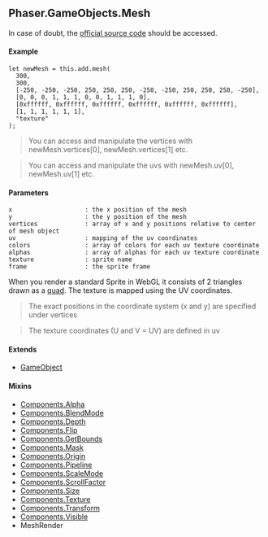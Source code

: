 ## Phaser.GameObjects.Mesh

In case of doubt, the [official source code](https://github.com/photonstorm/phaser) should be accessed.

#### Example

```
let newMesh = this.add.mesh(
  300,
  300,
  [-250, -250, -250, 250, 250, 250, -250, -250, 250, 250, 250, -250],
  [0, 0, 0, 1, 1, 1, 0, 0, 1, 1, 1, 0],
  [0xffffff, 0xffffff, 0xffffff, 0xffffff, 0xffffff, 0xffffff],
  [1, 1, 1, 1, 1, 1],
  "texture"
);
```

> You can access and manipulate the vertices with newMesh.vertices[0], newMesh.vertices[1] etc.

> You can access and manipulate the uvs with newMesh.uv[0], newMesh.uv[1] etc.

#### Parameters

```
x                    : the x position of the mesh
y                    : the y position of the mesh
vertices             : array of x and y positions relative to center of mesh object
uv                   : mapping of the uv coordinates
colors               : array of colors for each uv texture coordinate
alphas               : array of alphas for each uv texture coordinate
texture              : sprite name
frame                : the sprite frame
```

When you render a standard Sprite in WebGL it consists of 2 triangles drawn as a [quad](https://cascade.madmimi.com/promotion_images/1776/7835/original/quad.png?1495210535).
The texture is mapped using the UV coordinates.

> The exact positions in the coordinate system (x and y) are specified under vertices

> The texture coordinates (U and V = UV) are defined in uv

#### Extends

- [GameObject](https://github.com/digitsensitive/phaser3-typescript/blob/master/cheatsheets/gameobjects/gameobject.md)

#### Mixins

- [Components.Alpha](https://github.com/digitsensitive/phaser3-typescript/blob/master/cheatsheets/gameobjects/components/alpha.md)
- [Components.BlendMode](https://github.com/digitsensitive/phaser3-typescript/blob/master/cheatsheets/gameobjects/components/blend-mode.md)
- [Components.Depth](https://github.com/digitsensitive/phaser3-typescript/blob/master/cheatsheets/gameobjects/components/depth.md)
- [Components.Flip](https://github.com/digitsensitive/phaser3-typescript/blob/master/cheatsheets/gameobjects/components/flip.md)
- [Components.GetBounds](https://github.com/digitsensitive/phaser3-typescript/blob/master/cheatsheets/gameobjects/components/get-bounds.md)
- [Components.Mask](https://github.com/digitsensitive/phaser3-typescript/blob/master/cheatsheets/gameobjects/components/mask.md)
- [Components.Origin](https://github.com/digitsensitive/phaser3-typescript/blob/master/cheatsheets/gameobjects/components/origin.md)
- [Components.Pipeline](https://github.com/digitsensitive/phaser3-typescript/blob/master/cheatsheets/gameobjects/components/pipeline.md)
- [Components.ScaleMode](https://github.com/digitsensitive/phaser3-typescript/blob/master/cheatsheets/gameobjects/components/scaleMode.md)
- [Components.ScrollFactor](https://github.com/digitsensitive/phaser3-typescript/blob/master/cheatsheets/gameobjects/components/scroll-factor.md)
- [Components.Size](https://github.com/digitsensitive/phaser3-typescript/blob/master/cheatsheets/gameobjects/components/size.md)
- [Components.Texture](https://github.com/digitsensitive/phaser3-typescript/blob/master/cheatsheets/gameobjects/components/texture.md)
- [Components.Transform](https://github.com/digitsensitive/phaser3-typescript/blob/master/cheatsheets/gameobjects/components/transform.md)
- [Components.Visible](https://github.com/digitsensitive/phaser3-typescript/blob/master/cheatsheets/gameobjects/components/visible.md)
- MeshRender
